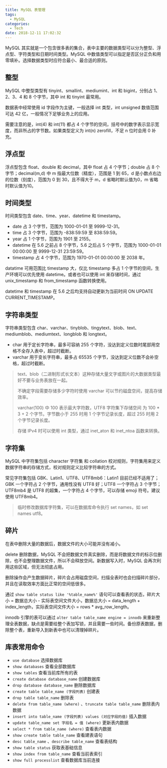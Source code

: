 ```yaml
---
title: MySQL 表管理
tags:
  - MySQL
categories:
  - Tech
date: 2018-12-11 17:02:32
---
```


MySQL 其实就是一个包含很多表的集合，表中主要的数据类型可以分为整型、浮点型、字符类型和日期时间类型。MySQL 中数值类型可以指定是否区分正负和用零填补。选择数据类型时应符合最小、最合适的原则。





<!-- more -->

## 整型

MySQL 中整型类型有 tinyint、smallint、mediumint、int 和 bigint，分别占 1、2、3、4 和 8 个字节，其中 int 和 tinyint 最常用。

数据表中经常使用 id 字段作为主键，一般选择 int 类型，int unsigned 数值范围可达 42 亿，一般情况下足够业务上的应用。

需要注意的是，int(4) 和 int(11) 都占 4 个字节的空间，括号中的数字表示显示宽度，而非所占的字节数。如果类型定义为 int(n) zerofill，不足 n 位时会用 0 补充。



## 浮点型

浮点型包含 float、double 和 decimal，其中 float 占 4 个字节；double 占 8 个字节；decimal(m,d) 中 m 指最大位数（精度），范围是 1 到 65，d 是小数点右边的位数（刻度），范围为 0 到 30，且不得大于 m，d 省略时默认值为0，m 省略时默认值为10。



## 时间类型

时间类型包含 date、time、year、datetime 和 timestamp。

* date 占 3 个字节，范围为 1000-01-01 至 9999-12-31。
* time 占 3 个字节，范围为 -838:59:59 至 838:59:59。
* year 占 1 个字节，范围为 1901 至 2155。
* datetime 在 5.6 之前占 8 个字节，5.6 之后占 5 个字节，范围为 1000-01-01 00:00:00 至 9999-12-31 23:59:59。
* timestamp 占 4 个字节，范围为 1970-01-01 00:00:00 至 2038 年。

datatime 可用范围比 timestamp 大，仅比 timestamp 多占 1 个字节的空间，生产环境可以优先使用 datetime。或者也可以使用 int 来存储时间，通过 unix_timestamp 和 from_timestamp 函数转换使用。

datetime 和 timestamp 在 5.6 之后均支持自动更新为当前时间 ON UPDATE CURRENT_TIMESTAMP。



## 字符串类型

字符串类型包含 char、varchar、tinyblob、tingytext、blob、text、mediumblob、mediumtext、longblob 和 longtext。

* char 用于定长字符串，最多可容纳 255 个字符，没达到定义位数时尾部用空格不全存入表中，超过时截断。
* varchar 用于变长字符串，最多占 65535 个字节，没达到定义位数不会补空格，超过时截断。

> text、blob（二进制形式长文本）这种存储大量文字或图片的大数据类型最好不要与业务表放在一起。
>
> 不确定字段需要存储多少字符时使用  varchar 可以节约磁盘空间，提高存储效率。
>
> varchar(100) 中 100 表示最大字符数，UTF8 字符集下存储空间 为 100 * 3 + 2 个字节。字节数小于 255 时用 1 个字节记录长度，超过 255 时用 2 个字节记录长度。
>
> 存储 IPv4 时可以使用 int 类型，通过 inet_aton 和 inet_ntoa 函数来转换。



## 字符集

MySQL 中字符集包括 character 字符集 和 collation 校对规则，字符集用来定义数据字符串的存储方式，校对规则定义比较字符串的方式。

常见字符集包括 GBK、Latin1、UTF8、UTF8mb6：Latin1 目前已经不适用了；GBK 一个字符占 2 个字节，通用性没有 UTF8 好；UTF8 一个字符占 3 个字节；UTF8mb4 是 UTF8 的超集，一个字符占 4 个字节，可以存储 emoji 符号。建议使用 UTF8mb4。

> 临时修改数据库字符集，可以在数据库命令执行 set names，如 set names utf8。



## 碎片

在表中删除大量的数据后，数据文件的大小可能并没有减小。

delete 删除数据，MySQL 不会把数据文件真实删除，而是将数据文件的标示位删除，也不会整理数据文件，所以不会释放空间。新数据写入时，MySQL 会再次利用这些区域，但无法彻底占用。

删除操作会产生数据碎片，碎片会占用磁盘空间，扫描全表时也会扫描碎片部分，并且在读取效率方面比正常的空间低很多。

通过 `show table status like '%table_name%'` 语句可以查看表的状态，碎片大小 = 数据总大小 - 实际表空间文件大小，数据总大小 = data_length + index_length，实际表空间文件大小 = rows * avg_row_length。

innodb 引擎的表可以通过 `alter table table_name engine = innodb` 来重新整理全表数据，缺点是需要给整个表加写锁，并且需要一些时间。备份原表数据，删除整个表，重新导入到新表中也可以清理掉碎片。



## 库表常用命令

* `use database` 选择数据库
* `show databases` 查看全部数据库
* `show tables` 查看当前库所有的表
* `create database database_name` 创建数据库
* `drop database database_name` 删除数据库
* `create table table_name (字段列表)` 创建表
* `drop table table_name` 删除表
* `delete from table_name (where)` 、`truncate table table_name` 删除表内数据
* `insert into table_name (字段列表) values (对应字段的值)` 插入数据
* `update table_name set 字段名 = 值 (where)` 更新表内数据
* `select * from table_name (where)` 查看表内数据
* `show create table table_name` 查看建表语句
* `desc table_name` 、`describe table_name` 查看表结构
* `show table status` 获取表基础信息
* `show index from table_name` 查看当前表索引
* `show full processlist` 查看数据库当前连接

